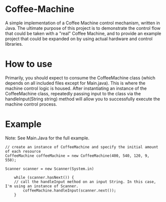 # Coffee-Machine

A simple implementation of a Coffee Machine control mechanism, written in Java. The ultimate purpose of this project is to demonstrate the control flow that could be taken with a "real" Coffee Machine, and to provide an example project that could be expanded on by using actual hardware and control libraries.

# How to use
Primarily, you should expect to consume the CoffeeMachine class (which depends on all included files except for Main.java). This is where the machine control logic is housed. After instantiating an instance of the CoffeeMachine class, repeatedly passing input to the class via the handleInput(String string) method will allow you to successfully execute the machine control process.

# Example

Note: See Main.Java for the full example.
```
// create an instance of CoffeeMachine and specify the initial amount of each resource
CoffeeMachine coffeeMachine = new CoffeeMachine(400, 540, 120, 9, 550);

Scanner scanner = new Scanner(System.in)

    while (scanner.hasNext()) {
    // call the handleInput method on an input String. In this case, I'm using an instance of Scanner.
        coffeeMachine.handleInput(scanner.next());
    }

```
